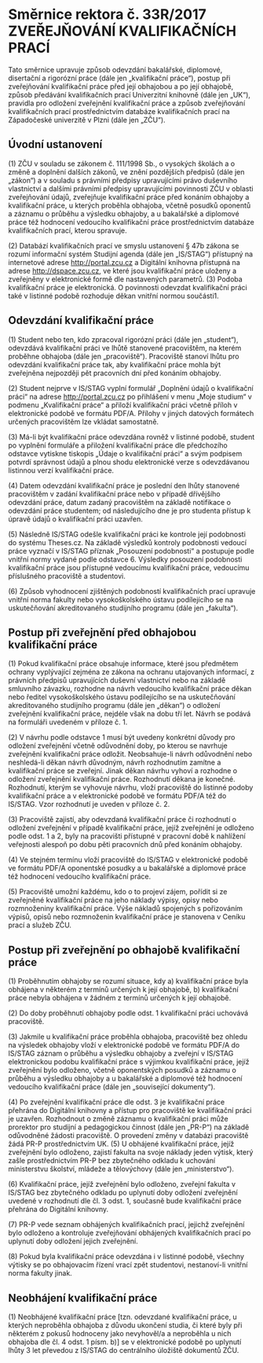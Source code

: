 ﻿
# Směrnice rektora č. 33R/2017 ZVEŘEJŇOVÁNÍ KVALIFIKAČNÍCH PRACÍ

Tato     směrnice     upravuje     způsob     odevzdání     bakalářské,     diplomové,     disertační a rigorózní práce (dále jen „kvalifikační práce“), postup při zveřejňování kvalifikační práce před její obhajobou a po její obhajobě, způsob předávání kvalifikačních prací Univerzitní knihovně (dále jen „UK“), pravidla pro odložení zveřejnění kvalifikační práce a způsob zveřejňování kvalifikačních prací prostřednictvím databáze kvalifikačních prací na Západočeské univerzitě v Plzni (dále jen „ZČU“).

## Úvodní ustanovení

(1) ZČU v souladu   se   zákonem   č.   111/1998   Sb.,   o   vysokých   školách   a   o   změně a doplnění dalších zákonů, ve znění pozdějších předpisů (dále jen „zákon“) a v souladu s právními předpisy upravujícími právo duševního vlastnictví a dalšími právními předpisy upravujícími povinnosti ZČU v oblasti zveřejňování údajů, zveřejňuje kvalifikační práce před konáním obhajoby a kvalifikační práce, u kterých proběhla obhajoba, včetně posudků oponentů a záznamu o průběhu a výsledku obhajoby, a u bakalářské a diplomové práce též hodnocení vedoucího kvalifikační práce prostřednictvím databáze kvalifikačních prací, kterou spravuje.

(2) Databází kvalifikačních prací ve smyslu ustanovení § 47b zákona se rozumí informační systém Studijní agenda (dále jen „IS/STAG“) přístupný na internetové adrese http://portal.zcu.cz a Digitální knihovna přístupná na adrese http://dspace.zcu.cz, ve které jsou kvalifikační práce uloženy a zveřejněny v elektronické formě dle nastavených parametrů.
(3) Podoba kvalifikační práce je elektronická. O povinnosti odevzdat kvalifikační práci také
v listinné podobě rozhoduje děkan vnitřní normou součásti1.

## Odevzdání kvalifikační práce

(1) Student nebo ten, kdo zpracoval rigorózní práci (dále jen „student“), odevzdává
kvalifikační práci ve lhůtě stanovené pracovištěm, na kterém proběhne obhajoba (dále jen
„pracoviště“). Pracoviště stanoví lhůtu pro odevzdání kvalifikační práce tak, aby kvalifikační práce mohla být zveřejněna nejpozději pět pracovních dní před konáním obhajoby.

(2) Student nejprve v IS/STAG vyplní formulář „Doplnění údajů o kvalifikační práci“ na adrese http://portal.zcu.cz po přihlášení v menu „Moje studium“ v podmenu „Kvalifikační práce“ a přiloží kvalifikační práci včetně příloh v elektronické podobě ve formátu PDF/A. Přílohy v jiných datových formátech určených pracovištěm lze vkládat samostatně.

(3) Má-li být kvalifikační práce odevzdána rovněž v listinné podobě, student po vyplnění formuláře a přiložení kvalifikační práce dle předchozího odstavce vytiskne tiskopis
„Údaje o kvalifikační práci“ a svým podpisem potvrdí správnost údajů a plnou shodu elektronické verze s odevzdávanou listinnou verzí kvalifikační práce.

(4) Datem odevzdání kvalifikační práce je poslední den lhůty stanovené pracovištěm v zadání kvalifikační práce nebo v případě dřívějšího odevzdání práce, datum zadaný pracovištěm na základě notifikace o odevzdání práce studentem; od následujícího dne je pro studenta přístup k úpravě údajů o kvalifikační práci uzavřen.

(5) Následně IS/STAG odešle kvalifikační práci ke kontrole její podobnosti do systému Theses.cz. Na základě výsledků kontroly podobnosti vedoucí práce vyznačí v IS/STAG příznak „Posouzení podobnosti“ a postupuje podle vnitřní normy vydané podle odstavce
6. Výsledky   posouzení   podobnosti   kvalifikační   práce   jsou   přístupné   vedoucímu
kvalifikační práce, vedoucímu příslušného pracoviště a studentovi.

(6) Způsob vyhodnocení zjištěných podobností kvalifikačních prací upravuje vnitřní norma fakulty nebo vysokoškolského ústavu podílejícího se na uskutečňování akreditovaného studijního programu (dále jen „fakulta“).


## Postup při zveřejnění před obhajobou kvalifikační práce

(1) Pokud kvalifikační práce obsahuje informace, které jsou předmětem ochrany vyplývající zejména ze zákona na ochranu utajovaných informací, z právních předpisů upravujících duševní vlastnictví nebo na základě smluvního závazku, rozhodne na návrh vedoucího kvalifikační práce děkan nebo ředitel vysokoškolského ústavu podílejícího se na uskutečňování akreditovaného studijního programu (dále jen „děkan“) o odložení zveřejnění kvalifikační práce, nejdéle však na dobu tří let. Návrh se podává na formuláři uvedeném v příloze č. 1.

(2) V návrhu podle odstavce 1 musí být uvedeny konkrétní důvody pro odložení zveřejnění včetně odůvodnění doby, po kterou se navrhuje zveřejnění kvalifikační práce odložit. Neobsahuje-li návrh odůvodnění nebo neshledá-li děkan návrh důvodným, návrh rozhodnutím zamítne a kvalifikační práce se zveřejní. Jinak děkan návrhu vyhoví a rozhodne o odložení zveřejnění kvalifikační práce. Rozhodnutí děkana je konečné. Rozhodnutí, kterým se vyhovuje návrhu, vloží pracoviště do listinné podoby kvalifikační práce a v elektronické podobě ve formátu PDF/A též do IS/STAG. Vzor rozhodnutí je uveden v příloze č. 2.

(3) Pracoviště zajistí, aby odevzdaná kvalifikační práce či rozhodnutí o odložení zveřejnění v případě kvalifikační práce, jejíž zveřejnění je odloženo podle odst. 1 a 2, byly na pracovišti přístupné v pracovní době k nahlížení veřejnosti alespoň po dobu pěti pracovních dnů před konáním obhajoby.

(4) Ve stejném termínu vloží pracoviště do IS/STAG v elektronické podobě ve formátu PDF/A oponentské posudky a u bakalářské a diplomové práce též hodnocení vedoucího kvalifikační práce.

(5) Pracoviště umožní každému, kdo o to projeví zájem, pořídit si ze zveřejněné kvalifikační práce na jeho náklady výpisy, opisy nebo rozmnoženiny kvalifikační práce. Výše nákladů spojených s pořizováním výpisů, opisů nebo rozmnoženin kvalifikační práce je stanovena v Ceníku prací a služeb ZČU.


## Postup při zveřejnění po obhajobě kvalifikační práce

(1) Proběhnutím obhajoby se rozumí situace, kdy
a) kvalifikační práce byla obhájena v některém z termínů určených k její obhajobě,
b) kvalifikační práce nebyla obhájena v žádném z termínů určených k její obhajobě.

(2) Do doby proběhnutí obhajoby podle odst. 1 kvalifikační práci uchovává pracoviště.

(3) Jakmile u kvalifikační práce proběhla obhajoba, pracoviště bez ohledu na výsledek obhajoby vloží v elektronické podobě ve formátu PDF/A do IS/STAG záznam o průběhu a výsledku obhajoby a zveřejní v IS/STAG elektronickou podobu kvalifikační práce s výjimkou kvalifikační práce, jejíž zveřejnění bylo odloženo, včetně oponentských posudků a záznamu o průběhu a výsledku obhajoby a u bakalářské a diplomové též hodnocení vedoucího kvalifikační práce (dále jen „související dokumenty“).

(4) Po zveřejnění kvalifikační práce dle odst. 3 je kvalifikační práce přehrána do Digitální knihovny a přístup pro pracoviště ke kvalifikační práci je uzavřen. Rozhodnout o změně záznamu o kvalifikační práci může prorektor pro studijní a pedagogickou činnost (dále jen „PR-P“) na základě odůvodněné žádosti pracoviště. O provedení změny v databázi pracoviště žádá PR-P prostřednictvím UK.
(5) U obhájené kvalifikační práce, jejíž zveřejnění bylo odloženo, zajistí fakulta na svoje náklady jeden výtisk,   který zašle   prostřednictvím   PR-P   bez   zbytečného   odkladu k uchování ministerstvu školství, mládeže a tělovýchovy (dále jen „ministerstvo“).

(6) Kvalifikační práce, jejíž zveřejnění bylo odloženo, zveřejní fakulta v IS/STAG bez zbytečného odkladu po uplynutí doby odložení zveřejnění uvedené v rozhodnutí dle čl. 3 odst. 1, současně bude kvalifikační práce přehrána do Digitální knihovny.

(7) PR-P vede seznam obhájených kvalifikačních prací, jejichž zveřejnění bylo odloženo a kontroluje zveřejňování obhájených kvalifikačních prací po uplynutí doby odložení jejich zveřejnění.

(8) Pokud byla kvalifikační práce odevzdána i v listinné podobě, všechny výtisky se po obhajovacím řízení vrací zpět studentovi, nestanoví-li vnitřní norma fakulty jinak.

## Neobhájení kvalifikační práce

(1) Neobhájené kvalifikační práce [tzn. odevzdané kvalifikační práce, u kterých neproběhla obhajoba z důvodu ukončení studia, či které byly při některém z pokusů hodnoceny jako nevyhověl/a a neproběhla u nich obhajoba dle čl. 4 odst. 1 písm. b)] se v elektronické podobě po uplynutí lhůty 3 let převedou z IS/STAG do centrálního úložiště dokumentů ZČU.


